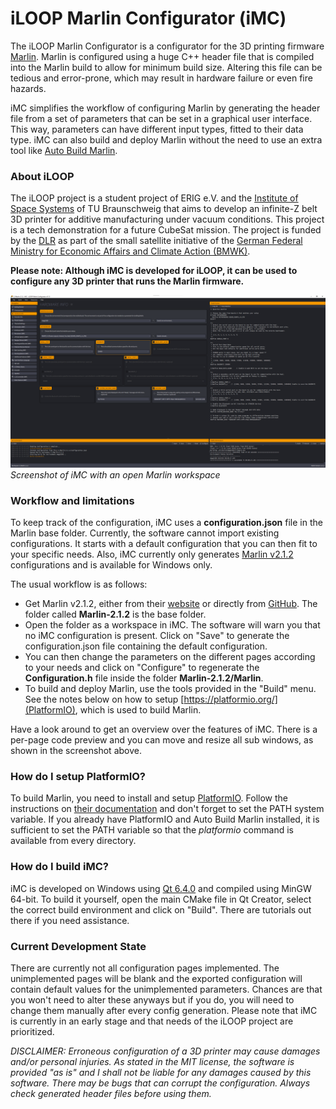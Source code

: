 # iLOOP Marlin Configurator (iMC)

The iLOOP Marlin Configurator is a configurator for the 3D printing firmware [Marlin](https://marlinfw.org/). Marlin is configured using a huge C++ header file that is compiled into the Marlin build to allow for minimum build size. Altering this file can be tedious and error-prone, which may result in hardware failure or even fire hazards.

iMC simplifies the workflow of configuring Marlin by generating the header file from a set of parameters that can be set in a graphical user interface. This way, parameters can have different input types, fitted to their data type. iMC can also build and deploy Marlin without the need to use an extra tool like [Auto Build Marlin](https://marketplace.visualstudio.com/items?itemName=MarlinFirmware.auto-build).

### About iLOOP

The iLOOP project is a student project of ERIG e.V. and the [Institute of Space Systems](http://space-systems.eu/) of TU Braunschweig that aims to develop an infinite-Z belt 3D printer for additive manufacturing under vacuum conditions. This project is a tech demonstration for a future CubeSat mission. The project is funded by the [DLR](https://www.dlr.de/) as part of the small satellite initiative of the [German Federal Ministry for Economic Affairs and Climate Action (BMWK)](https://www.bmwk.de/Navigation/EN/Home/home.html).

**Please note: Although iMC is developed for iLOOP, it can be used to configure any 3D printer that runs the Marlin firmware.**

![Screenshot of the iLOOP Marlin Configurator](https://github.com/SimonBuxx/iloop-marlin-configurator/blob/97cd8d14a3cd940f4694b89983cbd8b4dc9660bc/resources/imc_screenshot.png)
_Screenshot of iMC with an open Marlin workspace_

### Workflow and limitations

To keep track of the configuration, iMC uses a **configuration.json** file in the Marlin base folder. Currently, the software cannot import existing configurations. It starts with a default configuration that you can then fit to your specific needs. Also, iMC currently only generates [Marlin v2.1.2](https://github.com/MarlinFirmware/Marlin/releases/tag/2.1.2) configurations and is available for Windows only.

The usual workflow is as follows:
* Get Marlin v2.1.2, either from their [website](https://marlinfw.org/meta/download/) or directly from [GitHub](https://github.com/MarlinFirmware/Marlin/releases/tag/2.1.2). The folder called **Marlin-2.1.2** is the base folder.
* Open the folder as a workspace in iMC. The software will warn you that no iMC configuration is present. Click on "Save" to generate the configuration.json file containing the default configuration.
* You can then change the parameters on the different pages according to your needs and click on "Configure" to regenerate the **Configuration.h** file inside the folder **Marlin-2.1.2/Marlin**.
* To build and deploy Marlin, use the tools provided in the "Build" menu. See the notes below on how to setup [https://platformio.org/](PlatformIO), which is used to build Marlin.

Have a look around to get an overview over the features of iMC. There is a per-page code preview and you can move and resize all sub windows, as shown in the screenshot above.

### How do I setup PlatformIO?

To build Marlin, you need to install and setup [PlatformIO](https://platformio.org/). Follow the instructions on [their documentation](https://docs.platformio.org/en/latest/core/installation/index.html) and don't forget to set the PATH system variable. If you already have PlatformIO and Auto Build Marlin installed, it is sufficient to set the PATH variable so that the _platformio_ command is available from every directory.

### How do I build iMC?

iMC is developed on Windows using [Qt 6.4.0](https://www.qt.io/) and compiled using MinGW 64-bit. To build it yourself, open the main CMake file in Qt Creator, select the correct build environment and click on "Build". There are tutorials out there if you need assistance.

### Current Development State

There are currently not all configuration pages implemented. The unimplemented pages will be blank and the exported configuration will contain default values for the unimplemented parameters. Chances are that you won't need to alter these anyways but if you do, you will need to change them manually after every config generation. Please note that iMC is currently in an early stage and that needs of the iLOOP project are prioritized.

_DISCLAIMER: Erroneous configuration of a 3D printer may cause damages and/or personal injuries. As stated in the MIT license, the software is provided "as is" and I shall not be liable for any damages caused by this software. There may be bugs that can corrupt the configuration. Always check generated header files before using them._
